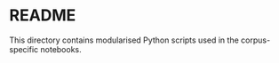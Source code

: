 # README

This directory contains modularised Python scripts used in the corpus-specific notebooks.  
